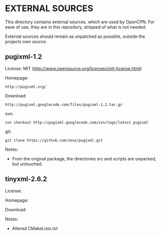EXTERNAL SOURCES
================

This directory contains external sources, which are used by OpenCPN.
For ease of use, they are in this repository, stripped of what is
not needed.

External sources should remain as unpatched as possible, outside the
projects own source.


pugixml-1.2
-----------

License: MIT (http://www.opensource.org/licenses/mit-license.html)

Homepage:

	http://pugixml.org/

Download:

	http://pugixml.googlecode.com/files/pugixml-1.2.tar.gz

svn:

	svn checkout http://pugixml.googlecode.com/svn/tags/latest pugixml

git:

	git clone https://github.com/zeux/pugixml.git

Notes:
- From the original package, the directories src and scripts are
  unpacked, but untouched.


tinyxml-2.6.2
-------------

License:

Homepage:

Download:

Notes:
- Altered CMakeLists.txt


